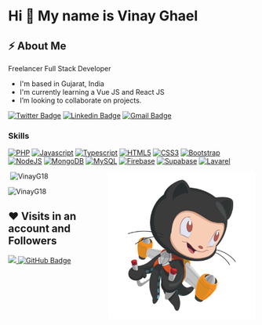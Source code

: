 Hi 👋 My name is Vinay Ghael
============================

## ⚡ About Me

Freelancer Full Stack Developer

* I'm based in Gujarat, India
* I'm currently learning a Vue JS and React JS
* I’m looking to collaborate on projects.

[![Twitter Badge](https://img.shields.io/badge/-@VinayG2404-1ca0f1?style=flat-square&labelColor=1ca0f1&logo=twitter&logoColor=white&link=https://twitter.com/VinayG2404)](https://twitter.com/VinayG2404) [![Linkedin Badge](https://img.shields.io/badge/-VinayGhael-blue?style=flat-square&logo=Linkedin&logoColor=white&link=https://www.linkedin.com/in/vinay-ghael-31515078/)](https://www.linkedin.com/in/vinay-ghael-31515078/) 
[![Gmail Badge](https://img.shields.io/badge/-vinay.g2404@gmail.com-c14438?style=flat-square&logo=Gmail&logoColor=white&link=mailto:vinay.g2404@gmail.com)](mailto:vinay.g2404@gmail.com)

### Skills

<p align="left">
<a href="https://www.php.net/" target="_blank" rel="noreferrer"><img src="https://raw.githubusercontent.com/danielcranney/readme-generator/main/public/icons/skills/php-colored.svg" width="36" height="36" alt="PHP" /></a>
<a href="https://developer.mozilla.org/en-US/docs/Web/JavaScript" target="_blank" rel="noreferrer"><img src="https://raw.githubusercontent.com/danielcranney/readme-generator/main/public/icons/skills/javascript-colored.svg" width="36" height="36" alt="Javascript" /></a>
<a href="https://www.typescriptlang.org/" target="_blank" rel="noreferrer"><img src="https://raw.githubusercontent.com/danielcranney/readme-generator/main/public/icons/skills/typescript-colored.svg" width="36" height="36" alt="Typescript" /></a>
<a href="https://developer.mozilla.org/en-US/docs/Glossary/HTML5" target="_blank" rel="noreferrer"><img src="https://raw.githubusercontent.com/danielcranney/readme-generator/main/public/icons/skills/html5-colored.svg" width="36" height="36" alt="HTML5" /></a>
<a href="https://www.w3.org/TR/CSS/#css" target="_blank" rel="noreferrer"><img src="https://raw.githubusercontent.com/danielcranney/readme-generator/main/public/icons/skills/css3-colored.svg" width="36" height="36" alt="CSS3" /></a>
<a href="https://getbootstrap.com/" target="_blank" rel="noreferrer"><img src="https://raw.githubusercontent.com/danielcranney/readme-generator/main/public/icons/skills/bootstrap-colored.svg" width="36" height="36" alt="Bootstrap" /></a>
<a href="https://nodejs.org/en/" target="_blank" rel="noreferrer"><img src="https://raw.githubusercontent.com/danielcranney/readme-generator/main/public/icons/skills/nodejs-colored.svg" width="36" height="36" alt="NodeJS" /></a>
<a href="https://www.mongodb.com/" target="_blank" rel="noreferrer"><img src="https://raw.githubusercontent.com/danielcranney/readme-generator/main/public/icons/skills/mongodb-colored.svg" width="36" height="36" alt="MongoDB" /></a>
<a href="https://www.mysql.com/" target="_blank" rel="noreferrer"><img src="https://raw.githubusercontent.com/danielcranney/readme-generator/main/public/icons/skills/mysql-colored.svg" width="36" height="36" alt="MySQL" /></a>
<a href="https://firebase.google.com/" target="_blank" rel="noreferrer"><img src="https://raw.githubusercontent.com/danielcranney/readme-generator/main/public/icons/skills/firebase-colored.svg" width="36" height="36" alt="Firebase" /></a>
<a href="https://supabase.io/" target="_blank" rel="noreferrer"><img src="https://raw.githubusercontent.com/danielcranney/readme-generator/main/public/icons/skills/supabase-colored.svg" width="36" height="36" alt="Supabase" /></a>
<a href="https://laravel.com/" target="_blank" rel="noreferrer"><img src="https://raw.githubusercontent.com/danielcranney/readme-generator/main/public/icons/skills/laravel-colored.svg" width="36" height="36" alt="Lavarel" /></a>
</p>

<img align="right" alt="PNG" src="https://github.com/VinayG18/VinayG18/blob/main/assets/images/cat.png" width="300" height="300" />

<img alt="" src="https://github-readme-stats.vercel.app/api?username=VinayG18&theme=dark&count_private=true&show_icons=truehow_icons=true&hide_border=true" />

<img  src="https://github-readme-stats.vercel.app/api/top-langs?username=VinayG18&theme=dark&show_icons=true&locale=en&layout=compact" alt="VinayG18"  />
<p><img  src="https://github-readme-streak-stats.herokuapp.com/?user=VinayG18&theme=dark" alt="VinayG18" /></p>

## ❤ Visits in an account and Followers

<a href="https://github.com/Meghna-DAS/github-profile-views-counter">
    <img src="https://komarev.com/ghpvc/?username=VinayG18">
</a>
<a href="https://github.com/Kacper-Hernacki?tab=followers"><img src="https://img.shields.io/github/followers/VinayG18?label=Followers&style=social" alt="GitHub Badge"></a>
